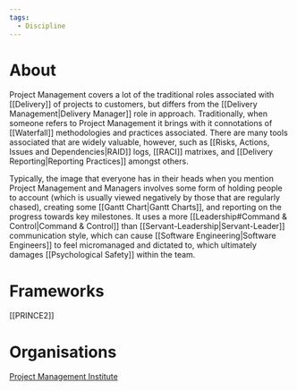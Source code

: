 ```yaml
---
tags:
  - Discipline
---
```

# About
Project Management covers a lot of the traditional roles associated with [[Delivery]] of projects to customers, but differs from the [[Delivery Management|Delivery Manager]] role in approach. Traditionally, when someone refers to Project Management it brings with it connotations of [[Waterfall]] methodologies and practices associated. There are many tools associated that are widely valuable, however, such as [[Risks, Actions, Issues and Dependencies|RAID]] logs, [[RACI]] matrixes, and [[Delivery Reporting|Reporting Practices]] amongst others.

Typically, the image that everyone has in their heads when you mention Project Management and Managers involves some form of holding people to account (which is usually viewed negatively by those that are regularly chased), creating some [[Gantt Chart|Gantt Charts]], and reporting on the progress towards key milestones. It uses a more [[Leadership#Command & Control|Command & Control]] than [[Servant-Leadership|Servant-Leader]] communication style, which can cause [[Software Engineering|Software Engineers]] to feel micromanaged and dictated to, which ultimately damages [[Psychological Safety]] within the team.
# Frameworks
[[PRINCE2]]
# Organisations
[Project Management Institute](https://www.pmi.org/)
